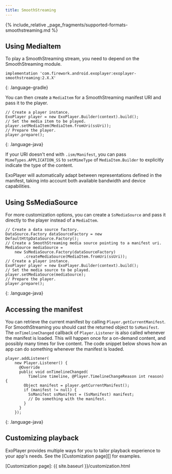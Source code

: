 ```yaml
---
title: SmoothStreaming
---
```


{% include_relative _page_fragments/supported-formats-smoothstreaming.md %}

## Using MediaItem ##

To play a SmoothStreaming stream, you need to depend on the SmoothStreaming
module.

~~~
implementation 'com.firework.android.exoplayer:exoplayer-smoothstreaming:2.X.X'
~~~
{: .language-gradle}

You can then create a `MediaItem` for a SmoothStreaming manifest URI and pass it
to the player.

~~~
// Create a player instance.
ExoPlayer player = new ExoPlayer.Builder(context).build();
// Set the media item to be played.
player.setMediaItem(MediaItem.fromUri(ssUri));
// Prepare the player.
player.prepare();
~~~
{: .language-java}

If your URI doesn't end with `.ism/Manifest`, you can pass
`MimeTypes.APPLICATION_SS` to `setMimeType` of `MediaItem.Builder` to explicitly
indicate the type of the content.

ExoPlayer will automatically adapt between representations defined in the
manifest, taking into account both available bandwidth and device capabilities.

## Using SsMediaSource ##

For more customization options, you can create a `SsMediaSource` and pass it
directly to the player instead of a `MediaItem`.

~~~
// Create a data source factory.
DataSource.Factory dataSourceFactory = new DefaultHttpDataSource.Factory();
// Create a SmoothStreaming media source pointing to a manifest uri.
MediaSource mediaSource =
    new SsMediaSource.Factory(dataSourceFactory)
        .createMediaSource(MediaItem.fromUri(ssUri));
// Create a player instance.
ExoPlayer player = new ExoPlayer.Builder(context).build();
// Set the media source to be played.
player.setMediaSource(mediaSource);
// Prepare the player.
player.prepare();
~~~
{: .language-java}

## Accessing the manifest ##

You can retrieve the current manifest by calling `Player.getCurrentManifest`.
For SmoothStreaming you should cast the returned object to `SsManifest`. The
`onTimelineChanged` callback of `Player.Listener` is also called whenever
the manifest is loaded. This will happen once for a on-demand content, and
possibly many times for live content. The code snippet below shows how an app
can do something whenever the manifest is loaded.

~~~
player.addListener(
    new Player.Listener() {
      @Override
      public void onTimelineChanged(
          Timeline timeline, @Player.TimelineChangeReason int reason) {
        Object manifest = player.getCurrentManifest();
        if (manifest != null) {
          SsManifest ssManifest = (SsManifest) manifest;
          // Do something with the manifest.
        }
      }
    });
~~~
{: .language-java}

## Customizing playback ##

ExoPlayer provides multiple ways for you to tailor playback experience to your
app's needs. See the [Customization page][] for examples.

[Customization page]: {{ site.baseurl }}/customization.html
